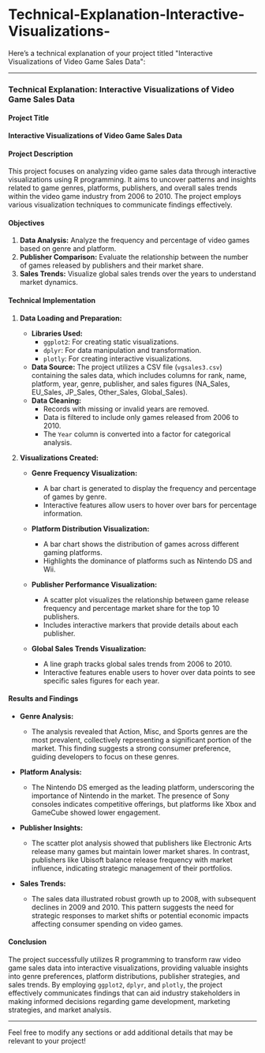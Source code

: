 # Technical-Explanation-Interactive-Visualizations-
Here’s a technical explanation of your project titled "Interactive Visualizations of Video Game Sales Data":

---

### Technical Explanation: Interactive Visualizations of Video Game Sales Data

#### Project Title
**Interactive Visualizations of Video Game Sales Data**

#### Project Description
This project focuses on analyzing video game sales data through interactive visualizations using R programming. It aims to uncover patterns and insights related to game genres, platforms, publishers, and overall sales trends within the video game industry from 2006 to 2010. The project employs various visualization techniques to communicate findings effectively.

#### Objectives
1. **Data Analysis:** Analyze the frequency and percentage of video games based on genre and platform.
2. **Publisher Comparison:** Evaluate the relationship between the number of games released by publishers and their market share.
3. **Sales Trends:** Visualize global sales trends over the years to understand market dynamics.

#### Technical Implementation

1. **Data Loading and Preparation:**
   - **Libraries Used:** 
     - `ggplot2`: For creating static visualizations.
     - `dplyr`: For data manipulation and transformation.
     - `plotly`: For creating interactive visualizations.
   - **Data Source:** The project utilizes a CSV file (`vgsales3.csv`) containing the sales data, which includes columns for rank, name, platform, year, genre, publisher, and sales figures (NA_Sales, EU_Sales, JP_Sales, Other_Sales, Global_Sales).
   - **Data Cleaning:** 
     - Records with missing or invalid years are removed.
     - Data is filtered to include only games released from 2006 to 2010.
     - The `Year` column is converted into a factor for categorical analysis.

2. **Visualizations Created:**
   - **Genre Frequency Visualization:**
     - A bar chart is generated to display the frequency and percentage of games by genre.
     - Interactive features allow users to hover over bars for percentage information.
   
   - **Platform Distribution Visualization:**
     - A bar chart shows the distribution of games across different gaming platforms.
     - Highlights the dominance of platforms such as Nintendo DS and Wii.

   - **Publisher Performance Visualization:**
     - A scatter plot visualizes the relationship between game release frequency and percentage market share for the top 10 publishers.
     - Includes interactive markers that provide details about each publisher.

   - **Global Sales Trends Visualization:**
     - A line graph tracks global sales trends from 2006 to 2010.
     - Interactive features enable users to hover over data points to see specific sales figures for each year.

#### Results and Findings
- **Genre Analysis:** 
  - The analysis revealed that Action, Misc, and Sports genres are the most prevalent, collectively representing a significant portion of the market. This finding suggests a strong consumer preference, guiding developers to focus on these genres.
  
- **Platform Analysis:** 
  - The Nintendo DS emerged as the leading platform, underscoring the importance of Nintendo in the market. The presence of Sony consoles indicates competitive offerings, but platforms like Xbox and GameCube showed lower engagement.

- **Publisher Insights:** 
  - The scatter plot analysis showed that publishers like Electronic Arts release many games but maintain lower market shares. In contrast, publishers like Ubisoft balance release frequency with market influence, indicating strategic management of their portfolios.

- **Sales Trends:** 
  - The sales data illustrated robust growth up to 2008, with subsequent declines in 2009 and 2010. This pattern suggests the need for strategic responses to market shifts or potential economic impacts affecting consumer spending on video games.

#### Conclusion
The project successfully utilizes R programming to transform raw video game sales data into interactive visualizations, providing valuable insights into genre preferences, platform distributions, publisher strategies, and sales trends. By employing `ggplot2`, `dplyr`, and `plotly`, the project effectively communicates findings that can aid industry stakeholders in making informed decisions regarding game development, marketing strategies, and market analysis.

---

Feel free to modify any sections or add additional details that may be relevant to your project!
